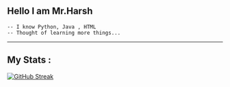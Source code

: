 ## Hello I am Mr.Harsh
    -- I know Python, Java , HTML
    -- Thought of learning more things...
<hr>

## My Stats : 
[![GitHub Streak](https://github-readme-streak-stats.herokuapp.com/?user=mr-harsh-codes&theme=dark)](https://git.io/streak-stats)

<!---
?Noob-Coder-69-codes/Noob-Coder-69-codes is a ✨ special ✨ repository because its `README.md` (this file) appears on your GitHub profile.
You can click the Preview link to take a look at your changes.
--->
